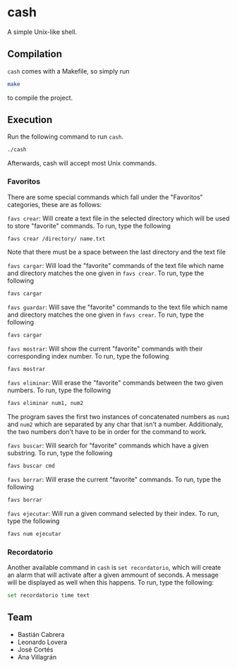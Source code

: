 # cash
A simple Unix-like shell.

## Compilation

`cash` comes with a Makefile, so simply run

```bash
make
```

to compile the project.

## Execution

Run the following command to run `cash`.

```bash
./cash
```

Afterwards, cash will accept most Unix commands.

### Favoritos

There are some special commands which fall under the "Favoritos" categories, these are as follows:

`favs crear`: Will create a text file in the selected directory which will be used to store "favorite" commands. To run, type the following
```bash
favs crear /directory/ name.txt
```
Note that there must be a space between the last directory and the text file

`favs cargar`: Will load the "favorite" commands of the text file which name and directory matches the one given in `favs crear`. To run, type the following
```bash
favs cargar
```

`favs guardar`: Will save the "favorite" commands to the text file which name and directory matches the one given in `favs crear`. To run, type the following
```bash
favs cargar
```

`favs mostrar`: Will show the current "favorite" commands with their corresponding index number. To run, type the following
```bash
favs mostrar
```

`favs eliminar`: Will erase the "favorite" commands between the two given numbers. To run, type the following
```bash
favs eliminar num1, num2
```
The program saves the first two instances of concatenated numbers as `num1` and `num2` which are separated by any char that isn't a number. Additionaly, the two numbers don't have to be in order for the command to work.

`favs buscar`: Will search for "favorite" commands which have a given substring. To run, type the following
```bash
favs buscar cmd
```

`favs borrar`: Will erase the current "favorite" commands. To run, type the following
```bash
favs borrar
```

`favs ejecutar`: Will run a given command selected by their index. To run, type the following
```bash
favs num ejecutar
```
### Recordatorio
Another available command in `cash` is `set recordatorio`, which will create an alarm that will activate after a given ammount of seconds. A message will be displayed as well when this happens. To run, type the following:
```bash
set recordatorio time text
```

## Team
- Bastián Cabrera
- Leonardo Lovera
- José Cortés
- Ana Villagrán
